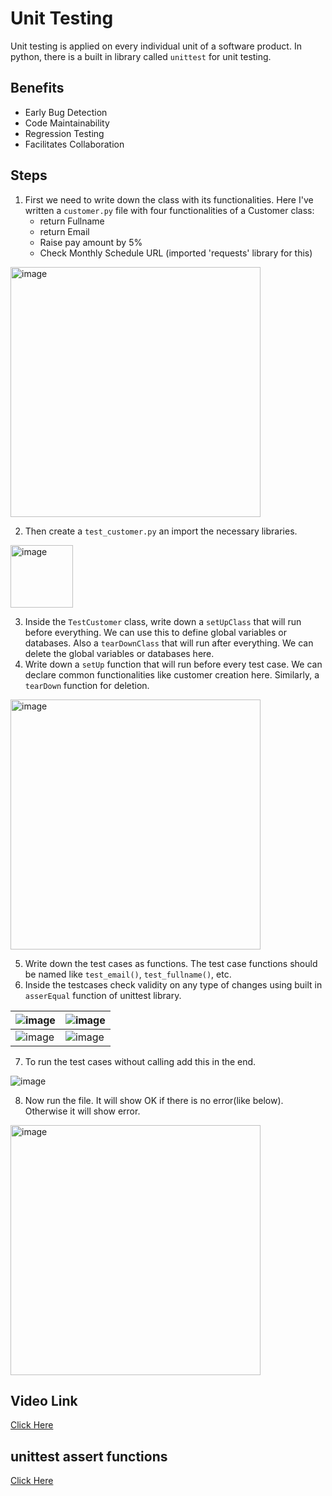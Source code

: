 # Unit Testing
Unit testing is applied on every individual unit of a software product. In python, there is a built in library called `unittest` for unit testing.
## Benefits
- Early Bug Detection
- Code Maintainability
- Regression Testing
- Facilitates Collaboration
## Steps
1. First we need to write down the class with its functionalities. Here I've written a `customer.py` file with four functionalities of a Customer class:
   - return Fullname
   - return Email
   - Raise pay amount by 5%
   - Check Monthly Schedule URL (imported 'requests' library for this) 
   
<img src="https://github.com/jannat-349/Unit-test-practice-in-python/assets/50805240/6a12b342-143d-4794-bf53-bf6e87c165bf" alt="image" height="400"/>

2. Then create a `test_customer.py` an import the necessary libraries.

<img src="https://github.com/jannat-349/Unit-test-practice-in-python/assets/50805240/10cc5db7-5617-42b6-b9de-1fdf5b28a15f" alt="image" height="100"/>

3. Inside the `TestCustomer` class, write down a `setUpClass` that will run before everything. We can use this to define global variables or databases. Also a `tearDownClass` that will run after everything. We can delete the global variables or databases here.
4. Write down a `setUp` function that will run before every test case. We can declare common functionalities like customer creation here. Similarly, a `tearDown` function for deletion.

<img src="https://github.com/jannat-349/Unit-test-practice-in-python/assets/50805240/607f8995-438d-4ffd-a53d-491bfb4c3fc5" alt="image" height="400"/>


5. Write down the test cases as functions. The test case functions should be named like `test_email()`, `test_fullname()`, etc.
6. Inside the testcases check validity on any type of changes using built in `asserEqual` function of unittest library.

| ![image](https://github.com/jannat-349/Unit-test-practice-in-python/assets/50805240/036566f2-1a7c-4b2b-beb8-87025ce7d878) | ![image](https://github.com/jannat-349/Unit-test-practice-in-python/assets/50805240/292e5a36-1e6d-4660-8a97-387bce15a5ae) | 
|--|--|
| ![image](https://github.com/jannat-349/Unit-test-practice-in-python/assets/50805240/b3ee5c25-d50c-4f37-a760-0395e8d16c79) | ![image](https://github.com/jannat-349/Unit-test-practice-in-python/assets/50805240/7acba5cf-28d0-422a-9ae5-6800ff1fe83a) |

7. To run the test cases without calling add this in the end.

![image](https://github.com/jannat-349/Unit-test-practice-in-python/assets/50805240/db60e589-985b-4c92-bfb6-777565e751ea)

8. Now run the file. It will show OK if there is no error(like below). Otherwise it will show error.

<img src="https://github.com/jannat-349/Unit-test-practice-in-python/assets/50805240/d60dd9dc-30f6-4095-a329-5ce0ef515e25" alt="image" height="400"/>

## Video Link
[Click Here](https://youtu.be/6tNS--WetLI?si=KQ3RxWsW7jeBPvSW)

## unittest assert functions
[Click Here](https://docs.python.org/3/library/unittest.html#unittest.TestCase.debug)





